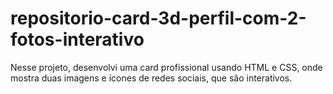 # repositorio-card-3d-perfil-com-2-fotos-interativo
Nesse projeto, desenvolvi uma card profissional usando HTML e CSS, onde mostra duas imagens e ícones de redes sociais, que são interativos.
